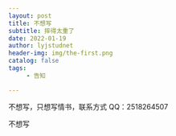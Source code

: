 ```yaml
---
layout: post
title: 不想写
subtitle: 摔得太重了
date: 2022-01-19
author: lyjstudnet
header-img: img/the-first.png
catalog: false
tags:
     - 告知

---
```


  不想写，只想写情书，联系方式 QQ：2518264507



不想写
